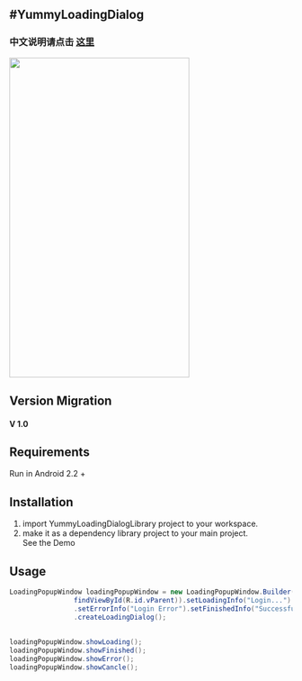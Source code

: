 
#YummyLoadingDialog
-------
### 中文说明请点击 [这里][1]



<img src="https://github.com/UFreedom/YummyLoadingDialog/tree/master/demo.gif" width="320" height="568" />


## Version Migration

#### V 1.0


## Requirements

Run in Android 2.2 +

## Installation

 1. import YummyLoadingDialogLibrary project to your workspace.
 2. make it as a dependency library project to your main project.
<br>See the Demo

## Usage

```java
LoadingPopupWindow loadingPopupWindow = new LoadingPopupWindow.Builder(context,
				findViewById(R.id.vParent)).setLoadingInfo("Login...")
				.setErrorInfo("Login Error").setFinishedInfo("Successful Login")
				.createLoadingDialog();
				
	
loadingPopupWindow.showLoading();
loadingPopupWindow.showFinished();	
loadingPopupWindow.showError();
loadingPopupWindow.showCancle();

```








[1]:https://github.com/UFreedom/YummyLoadingDialog/edit/master/README_CN.md
